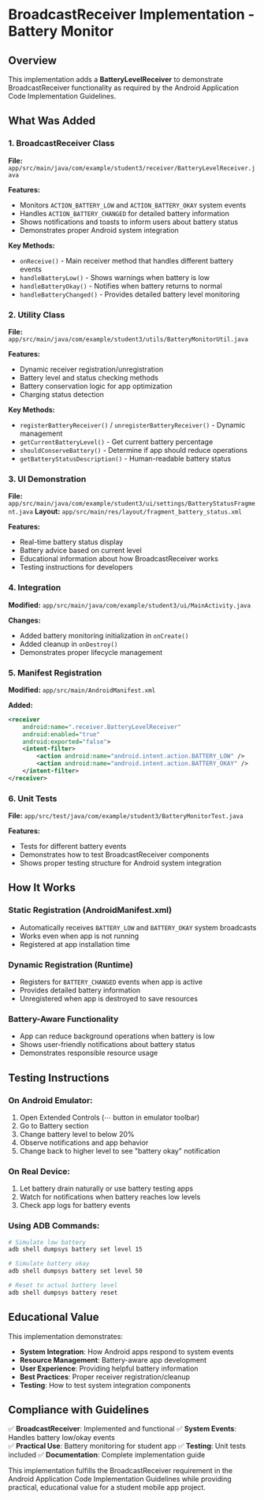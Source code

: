 # BroadcastReceiver Implementation - Battery Monitor

## Overview
This implementation adds a **BatteryLevelReceiver** to demonstrate BroadcastReceiver functionality as required by the Android Application Code Implementation Guidelines.

## What Was Added

### 1. BroadcastReceiver Class
**File:** `app/src/main/java/com/example/student3/receiver/BatteryLevelReceiver.java`

**Features:**
- Monitors `ACTION_BATTERY_LOW` and `ACTION_BATTERY_OKAY` system events
- Handles `ACTION_BATTERY_CHANGED` for detailed battery information
- Shows notifications and toasts to inform users about battery status
- Demonstrates proper Android system integration

**Key Methods:**
- `onReceive()` - Main receiver method that handles different battery events
- `handleBatteryLow()` - Shows warnings when battery is low
- `handleBatteryOkay()` - Notifies when battery returns to normal
- `handleBatteryChanged()` - Provides detailed battery level monitoring

### 2. Utility Class
**File:** `app/src/main/java/com/example/student3/utils/BatteryMonitorUtil.java`

**Features:**
- Dynamic receiver registration/unregistration
- Battery level and status checking methods
- Battery conservation logic for app optimization
- Charging status detection

**Key Methods:**
- `registerBatteryReceiver()` / `unregisterBatteryReceiver()` - Dynamic management
- `getCurrentBatteryLevel()` - Get current battery percentage
- `shouldConserveBattery()` - Determine if app should reduce operations
- `getBatteryStatusDescription()` - Human-readable battery status

### 3. UI Demonstration
**File:** `app/src/main/java/com/example/student3/ui/settings/BatteryStatusFragment.java`
**Layout:** `app/src/main/res/layout/fragment_battery_status.xml`

**Features:**
- Real-time battery status display
- Battery advice based on current level
- Educational information about how BroadcastReceiver works
- Testing instructions for developers

### 4. Integration
**Modified:** `app/src/main/java/com/example/student3/ui/MainActivity.java`

**Changes:**
- Added battery monitoring initialization in `onCreate()`
- Added cleanup in `onDestroy()`
- Demonstrates proper lifecycle management

### 5. Manifest Registration
**Modified:** `app/src/main/AndroidManifest.xml`

**Added:**
```xml
<receiver
    android:name=".receiver.BatteryLevelReceiver"
    android:enabled="true"
    android:exported="false">
    <intent-filter>
        <action android:name="android.intent.action.BATTERY_LOW" />
        <action android:name="android.intent.action.BATTERY_OKAY" />
    </intent-filter>
</receiver>
```

### 6. Unit Tests
**File:** `app/src/test/java/com/example/student3/BatteryMonitorTest.java`

**Features:**
- Tests for different battery events
- Demonstrates how to test BroadcastReceiver components
- Shows proper testing structure for Android system integration

## How It Works

### Static Registration (AndroidManifest.xml)
- Automatically receives `BATTERY_LOW` and `BATTERY_OKAY` system broadcasts
- Works even when app is not running
- Registered at app installation time

### Dynamic Registration (Runtime)
- Registers for `BATTERY_CHANGED` events when app is active
- Provides detailed battery information
- Unregistered when app is destroyed to save resources

### Battery-Aware Functionality
- App can reduce background operations when battery is low
- Shows user-friendly notifications about battery status
- Demonstrates responsible resource usage

## Testing Instructions

### On Android Emulator:
1. Open Extended Controls (⋯ button in emulator toolbar)
2. Go to Battery section
3. Change battery level to below 20%
4. Observe notifications and app behavior
5. Change back to higher level to see "battery okay" notification

### On Real Device:
1. Let battery drain naturally or use battery testing apps
2. Watch for notifications when battery reaches low levels
3. Check app logs for battery events

### Using ADB Commands:
```bash
# Simulate low battery
adb shell dumpsys battery set level 15

# Simulate battery okay
adb shell dumpsys battery set level 50

# Reset to actual battery level
adb shell dumpsys battery reset
```

## Educational Value

This implementation demonstrates:
- **System Integration**: How Android apps respond to system events
- **Resource Management**: Battery-aware app development
- **User Experience**: Providing helpful battery information
- **Best Practices**: Proper receiver registration/cleanup
- **Testing**: How to test system integration components

## Compliance with Guidelines

✅ **BroadcastReceiver**: Implemented and functional
✅ **System Events**: Handles battery low/okay events  
✅ **Practical Use**: Battery monitoring for student app
✅ **Testing**: Unit tests included
✅ **Documentation**: Complete implementation guide

This implementation fulfills the BroadcastReceiver requirement in the Android Application Code Implementation Guidelines while providing practical, educational value for a student mobile app project.

